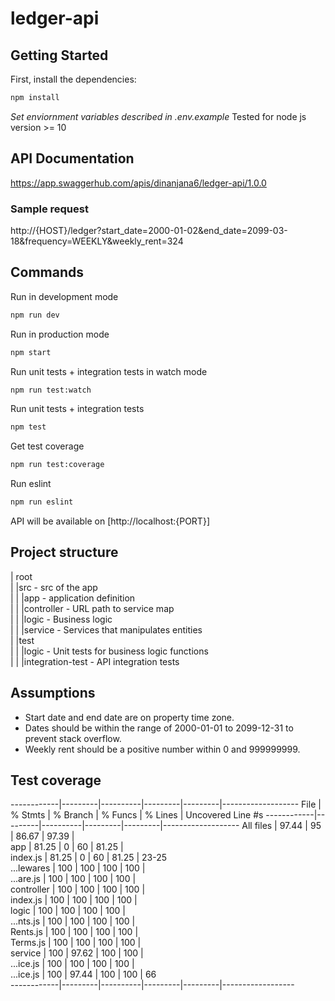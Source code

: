 # ledger-api

## Getting Started

First, install the dependencies:
```bash
npm install
```

*Set enviornment variables described in .env.example*
Tested for node js version >= 10 

## API Documentation
https://app.swaggerhub.com/apis/dinanjana6/ledger-api/1.0.0

### Sample request
http://{HOST}/ledger?start_date=2000-01-02&end_date=2099-03-18&frequency=WEEKLY&weekly_rent=324

## Commands

Run in development mode
```bash
npm run dev
```

Run in production mode
```bash
npm start
```

Run unit tests + integration tests in watch mode
```bash
npm run test:watch
```

Run unit tests + integration tests
```bash
npm test
```

Get test coverage
```bash
npm run test:coverage
```
Run eslint
```bash
npm run eslint
```
API will be available on [http://localhost:{PORT}]

## Project structure
| root  
| |src - src of the app  
| | |app - application definition  
| | |controller - URL path to service map  
| | |logic - Business logic  
| | |service - Services that manipulates entities  
| |test  
| | |logic - Unit tests for business logic functions  
| | |integration-test - API integration tests  

## Assumptions
* Start date and end date are on property time zone. 
* Dates should be within the range of 2000-01-01 to 2099-12-31 to prevent stack overflow. 
* Weekly rent should be a positive number within 0 and 999999999. 

## Test coverage

------------|---------|----------|---------|---------|-------------------
File        | % Stmts | % Branch | % Funcs | % Lines | Uncovered Line #s 
------------|---------|----------|---------|---------|-------------------
All files   |   97.44 |       95 |   86.67 |   97.39 |                   
 app        |   81.25 |        0 |      60 |   81.25 |                   
  index.js  |   81.25 |        0 |      60 |   81.25 | 23-25             
 ...lewares |     100 |      100 |     100 |     100 |                   
  ...are.js |     100 |      100 |     100 |     100 |                   
 controller |     100 |      100 |     100 |     100 |                   
  index.js  |     100 |      100 |     100 |     100 |                   
 logic      |     100 |      100 |     100 |     100 |                   
  ...nts.js |     100 |      100 |     100 |     100 |                   
  Rents.js  |     100 |      100 |     100 |     100 |                   
  Terms.js  |     100 |      100 |     100 |     100 |                   
 service    |     100 |    97.62 |     100 |     100 |                   
  ...ice.js |     100 |      100 |     100 |     100 |                   
  ...ice.js |     100 |    97.44 |     100 |     100 | 66                
------------|---------|----------|---------|---------|------------------
